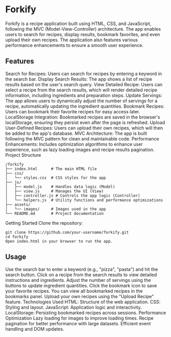 # Forkify
Forkify is a recipe application built using HTML, CSS, and JavaScript, following the MVC (Model-View-Controller) architecture. The app enables users to search for recipes, display results, bookmark favorites, and even upload their own recipes. The application also features various performance enhancements to ensure a smooth user experience.

## Features
Search for Recipes: Users can search for recipes by entering a keyword in the search bar.
Display Search Results: The app shows a list of recipe results based on the user's search query.
View Detailed Recipe: Users can select a recipe from the search results, which will render detailed recipe information, including ingredients and preparation steps.
Update Servings: The app allows users to dynamically adjust the number of servings for a recipe, automatically updating the ingredient quantities.
Bookmark Recipes: Users can bookmark their favorite recipes for easy access later.
LocalStorage Integration: Bookmarked recipes are saved in the browser's localStorage, ensuring they persist even after the page is refreshed.
Upload User-Defined Recipes: Users can upload their own recipes, which will then be added to the app's database.
MVC Architecture: The app is built following the MVC pattern for clean and maintainable code.
Performance Enhancements: Includes optimization algorithms to enhance user experience, such as lazy loading images and recipe results pagination.
Project Structure
```
/forkify
├── index.html      # The main HTML file
├── css/
│   └── styles.css  # CSS styles for the app
├── js/
│   ├── model.js    # Handles data logic (Model)
│   ├── view.js     # Manages the UI (View)
│   ├── controller.js # Controls the app logic (Controller)
│   └── helpers.js  # Utility functions and performance optimizations
├── assets/
│   └── images/     # Images used in the app
└── README.md       # Project documentation
```
Getting Started
Clone the repository:
```
git clone https://github.com/your-username/forkify.git
cd forkify
Open index.html in your browser to run the app.
```
## Usage
Use the search bar to enter a keyword (e.g., "pizza", "pasta") and hit the search button.
Click on a recipe from the search results to view detailed instructions and ingredients.
Adjust the number of servings using the buttons to update ingredient quantities.
Click the bookmark icon to save your favorite recipes. You can view all bookmarked recipes in the bookmarks panel.
Upload your own recipes using the "Upload Recipe" feature.
Technologies Used
HTML: Structure of the web application.
CSS: Styling and layout.
JavaScript: Application logic and interactivity.
LocalStorage: Persisting bookmarked recipes across sessions.
Performance Optimization
Lazy loading for images to improve loading times.
Recipe pagination for better performance with large datasets.
Efficient event handling and DOM updates.

